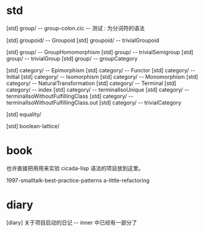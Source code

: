 # std

[std] group/ -- group-colon.cic -- 测试 : 为分词符的语法

[std] groupoid/ -- Groupoid
[std] groupoid/ -- trivialGroupoid

[std] group/ -- GroupHomomorphism
[std] group/ -- trivialSemigroup
[std] group/ -- trivialGroup
[std] group/ -- groupCategory

[std] category/ -- Epimorphism
[std] category/ -- Functor
[std] category/ -- Initial
[std] category/ -- Isomorphism
[std] category/ -- Monomorphism
[std] category/ -- NaturalTransformation
[std] category/ -- Terminal
[std] category/ -- index
[std] category/ -- terminalIsoUnique
[std] category/ -- terminalIsoWithoutFulfillingClass
[std] category/ -- terminalIsoWithoutFulfillingClass.out
[std] category/ -- trivialCategory

[std] equality/

[std] boolean-lattice/

# book

也许直接把用用来实验 cicada-lisp 语法的项目放到这里。

1997-smalltalk-best-practice-patterns
a-little-refactoring

# diary

[diary] 关于项目启动的日记 -- inner 中已经有一部分了
